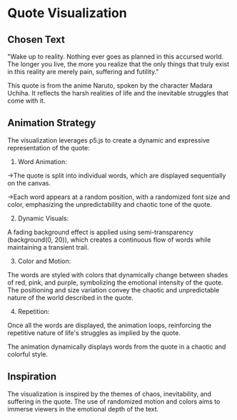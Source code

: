 # Quote Visualization

## Chosen Text
"Wake up to reality. Nothing ever goes as planned in this accursed world. The longer you live, the more you realize that the only things that truly exist in this reality are merely pain, suffering and futility."

This quote is from the anime Naruto, spoken by the character Madara Uchiha. It reflects the harsh realities of life and the inevitable struggles that come with it.

## Animation Strategy
The visualization leverages p5.js to create a dynamic and expressive representation of the quote:

1. Word Animation:

->The quote is split into individual words, which are displayed sequentially on the canvas.

->Each word appears at a random position, with a randomized font size and color, emphasizing the unpredictability and chaotic tone of the quote.

2. Dynamic Visuals:

A fading background effect is applied using semi-transparency (background(0, 20)), which creates a continuous flow of words while maintaining a transient trail.

3. Color and Motion:

The words are styled with colors that dynamically change between shades of red, pink, and purple, symbolizing the emotional intensity of the quote.
The positioning and size variation convey the chaotic and unpredictable nature of the world described in the quote.

4. Repetition:

Once all the words are displayed, the animation loops, reinforcing the repetitive nature of life's struggles as implied by the quote.

The animation dynamically displays words from the quote in a chaotic and colorful style.

## Inspiration
The visualization is inspired by the themes of chaos, inevitability, and suffering in the quote. The use of randomized motion and colors aims to immerse viewers in the emotional depth of the text.
